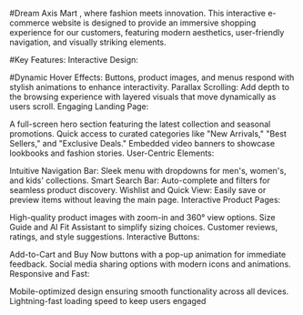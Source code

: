 #Dream Axis Mart , where fashion meets innovation. This interactive e-commerce website is designed to provide an immersive shopping experience for our customers,
featuring modern aesthetics, user-friendly navigation, and visually striking elements.

#Key Features:
Interactive Design:

#Dynamic Hover Effects: Buttons, product images, and menus respond with stylish animations to enhance interactivity.
Parallax Scrolling: Add depth to the browsing experience with layered visuals that move dynamically as users scroll.
Engaging Landing Page:

A full-screen hero section featuring the latest collection and seasonal promotions.
Quick access to curated categories like "New Arrivals," "Best Sellers," and "Exclusive Deals."
Embedded video banners to showcase lookbooks and fashion stories.
User-Centric Elements:

Intuitive Navigation Bar: Sleek menu with dropdowns for men's, women's, and kids' collections.
Smart Search Bar: Auto-complete and filters for seamless product discovery.
Wishlist and Quick View: Easily save or preview items without leaving the main page.
Interactive Product Pages:

High-quality product images with zoom-in and 360° view options.
Size Guide and AI Fit Assistant to simplify sizing choices.
Customer reviews, ratings, and style suggestions.
Interactive Buttons:

Add-to-Cart and Buy Now buttons with a pop-up animation for immediate feedback.
Social media sharing options with modern icons and animations.
Responsive and Fast:

Mobile-optimized design ensuring smooth functionality across all devices.
Lightning-fast loading speed to keep users engaged
